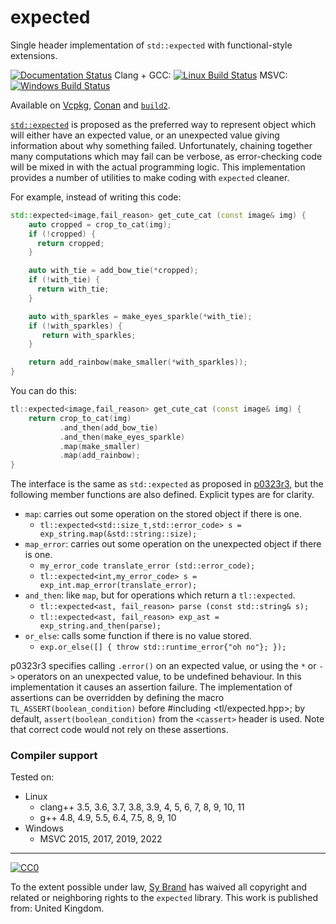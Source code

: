 # expected
Single header implementation of `std::expected` with functional-style extensions.

[![Documentation Status](https://readthedocs.org/projects/tl-docs/badge/?version=latest)](https://tl.tartanllama.xyz/en/latest/?badge=latest)
Clang + GCC: [![Linux Build Status](https://github.com/TartanLlama/expected/actions/workflows/cmake.yml/badge.svg)](https://github.com/TartanLlama/expected/actions/workflows/cmake.yml)
MSVC: [![Windows Build Status](https://ci.appveyor.com/api/projects/status/k5x00xa11y3s5wsg?svg=true)](https://ci.appveyor.com/project/TartanLlama/expected)

Available on [Vcpkg](https://github.com/microsoft/vcpkg/tree/master/ports/tl-expected), [Conan](https://github.com/yipdw/conan-tl-expected) and [`build2`](https://cppget.org/tl-expected).

[`std::expected`](http://www.open-std.org/jtc1/sc22/wg21/docs/papers/2017/p0323r3.pdf) is proposed as the preferred way to represent object which will either have an expected value, or an unexpected value giving information about why something failed. Unfortunately, chaining together many computations which may fail can be verbose, as error-checking code will be mixed in with the actual programming logic. This implementation provides a number of utilities to make coding with `expected` cleaner.

For example, instead of writing this code:

```cpp
std::expected<image,fail_reason> get_cute_cat (const image& img) {
    auto cropped = crop_to_cat(img);
    if (!cropped) {
      return cropped;
    }

    auto with_tie = add_bow_tie(*cropped);
    if (!with_tie) {
      return with_tie;
    }

    auto with_sparkles = make_eyes_sparkle(*with_tie);
    if (!with_sparkles) {
       return with_sparkles;
    }

    return add_rainbow(make_smaller(*with_sparkles));
}
```

You can do this:

```cpp
tl::expected<image,fail_reason> get_cute_cat (const image& img) {
    return crop_to_cat(img)
           .and_then(add_bow_tie)
           .and_then(make_eyes_sparkle)
           .map(make_smaller)
           .map(add_rainbow);
}
```

The interface is the same as `std::expected` as proposed in [p0323r3](http://www.open-std.org/jtc1/sc22/wg21/docs/papers/2017/p0323r3.pdf), but the following member functions are also defined. Explicit types are for clarity.

- `map`: carries out some operation on the stored object if there is one.
  * `tl::expected<std::size_t,std::error_code> s = exp_string.map(&std::string::size);`
- `map_error`: carries out some operation on the unexpected object if there is one.
  * `my_error_code translate_error (std::error_code);`
  * `tl::expected<int,my_error_code> s = exp_int.map_error(translate_error);`
- `and_then`: like `map`, but for operations which return a `tl::expected`.
  * `tl::expected<ast, fail_reason> parse (const std::string& s);`
  * `tl::expected<ast, fail_reason> exp_ast = exp_string.and_then(parse);`
- `or_else`: calls some function if there is no value stored.
  * `exp.or_else([] { throw std::runtime_error{"oh no"}; });`

p0323r3 specifies calling `.error()` on an expected value, or using the `*` or `->` operators on an unexpected value, to be undefined behaviour. In this implementation it causes an assertion failure. The implementation of assertions can be overridden by defining the macro `TL_ASSERT(boolean_condition)` before #including <tl/expected.hpp>; by default, `assert(boolean_condition)` from the `<cassert>` header is used. Note that correct code would not rely on these assertions.

### Compiler support

Tested on:

- Linux
  * clang++ 3.5, 3.6, 3.7, 3.8, 3.9, 4, 5, 6, 7, 8, 9, 10, 11
  * g++ 4.8, 4.9, 5.5, 6.4, 7.5, 8, 9, 10 
- Windows
  * MSVC 2015, 2017, 2019, 2022

----------

[![CC0](http://i.creativecommons.org/p/zero/1.0/88x31.png)]("http://creativecommons.org/publicdomain/zero/1.0/")

To the extent possible under law, [Sy Brand](https://twitter.com/TartanLlama) has waived all copyright and related or neighboring rights to the `expected` library. This work is published from: United Kingdom.
